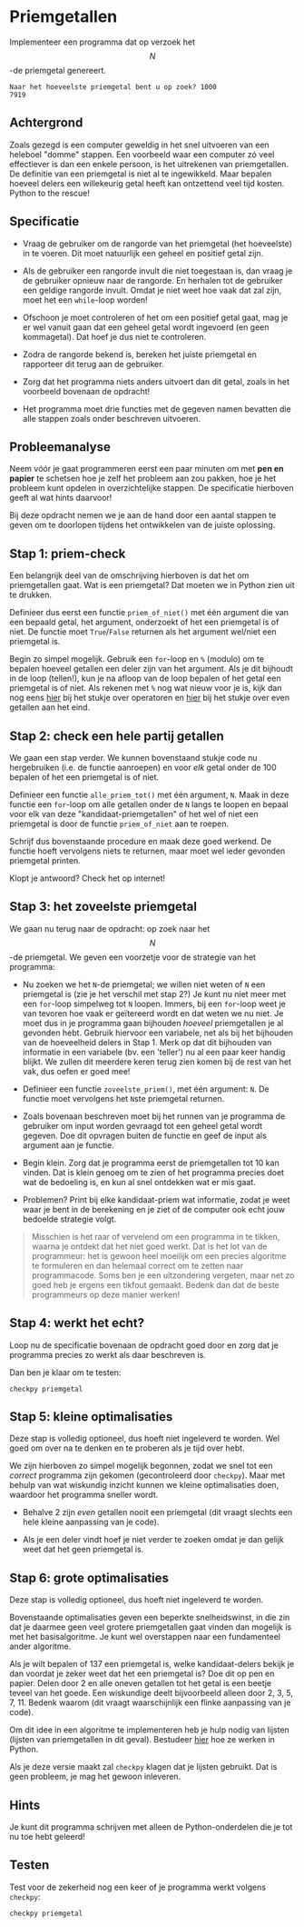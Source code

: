 # Priemgetallen

Implementeer een programma dat op verzoek het $$N$$-de priemgetal genereert.

    Naar het hoeveelste priemgetal bent u op zoek? 1000
    7919

## Achtergrond

Zoals gezegd is een computer geweldig in het snel uitvoeren van een heleboel "domme" stappen. Een voorbeeld waar een computer zó veel effectiever is dan een enkele persoon, is het uitrekenen van priemgetallen. De definitie van een priemgetal is niet al te ingewikkeld. Maar bepalen hoeveel delers een willekeurig getal heeft kan ontzettend veel tijd kosten. Python to the rescue!

## Specificatie

- Vraag de gebruiker om de rangorde van het priemgetal (het hoeveelste) in te voeren. Dit moet natuurlijk een geheel en positief getal zijn.

- Als de gebruiker een rangorde invult die niet toegestaan is, dan vraag je de gebruiker opnieuw naar de rangorde. En herhalen tot de gebruiker een geldige rangorde invult. Omdat je niet weet hoe vaak dat zal zijn, moet het een `while`-loop worden!

- Ofschoon je moet controleren of het om een positief getal gaat, mag je er wel vanuit gaan dat een geheel getal wordt ingevoerd (en geen kommagetal). Dat hoef je dus niet te controleren.

- Zodra de rangorde bekend is, bereken het juiste priemgetal en rapporteer dit terug aan de gebruiker.

- Zorg dat het programma niets anders uitvoert dan dit getal, zoals in het voorbeeld bovenaan de opdracht!

- Het programma moet drie functies met de gegeven namen bevatten die alle stappen zoals onder beschreven uitvoeren.

## Probleemanalyse

Neem vóór je gaat programmeren eerst een paar minuten om met **pen en papier** te schetsen hoe je zelf het probleem aan zou pakken, hoe je het probleem kunt opdelen in overzichtelijke stappen. De specificatie hierboven geeft al wat hints daarvoor!

Bij deze opdracht nemen we je aan de hand door een aantal stappen te geven om te doorlopen tijdens het ontwikkelen van de juiste oplossing.

## Stap 1: priem-check

Een belangrijk deel van de omschrijving hierboven is dat het om priemgetallen gaat. Wat is een priemgetal? Dat moeten we in Python zien uit te drukken.

Definieer dus eerst een functie `priem_of_niet()` met één argument die van een bepaald getal, het argument, onderzoekt of het een priemgetal is of niet. De functie moet `True`/`False` returnen als het argument wel/niet een priemgetal is.

Begin zo simpel mogelijk. Gebruik een `for`-loop en `%` (modulo) om te bepalen hoeveel getallen een deler zijn van het argument. Als je dit bijhoudt in de loop (tellen!), kun je na afloop van de loop bepalen of het getal een priemgetal is of niet. Als rekenen met `%` nog wat nieuw voor je is, kijk dan nog eens [hier](/python/basiselementen) bij het stukje over operatoren en [hier](/python/functies) bij het stukje over even getallen aan het eind.

## Stap 2: check een hele partij getallen

We gaan een stap verder. We kunnen bovenstaand stukje code nu hergebruiken (i.e. de functie aanroepen) en voor *elk* getal onder de 100 bepalen of het een priemgetal is of niet.

Definieer een functie `alle_priem_tot()` met één argument, `N`. Maak in deze functie een `for`-loop om alle getallen onder de `N` langs te loopen en bepaal voor elk van deze "kandidaat-priemgetallen" of het wel of niet een priemgetal is door de functie `priem_of_niet` aan te roepen.

Schrijf dus bovenstaande procedure en maak deze goed werkend. De functie hoeft vervolgens niets te returnen, maar moet wel ieder gevonden priemgetal printen.

Klopt je antwoord? Check het op internet!

## Stap 3: het zoveelste priemgetal

We gaan nu terug naar de opdracht: op zoek naar het $$N$$-de priemgetal. We geven een voorzetje voor de strategie van het programma:

- Nu zoeken we het `N`-de priemgetal; we willen niet weten of `N` een priemgetal is (zie je het verschil met stap 2?) Je kunt nu niet meer met een `for`-loop simpelweg tot `N` loopen. Immers, bij een `for`-loop weet je van tevoren hoe vaak er geïtereerd wordt en dat weten we nu niet. Je moet dus in je programma gaan bijhouden *hoeveel* priemgetallen je al gevonden hebt. Gebruik hiervoor een variabele, net als bij het bijhouden van de hoeveelheid delers in Stap 1. Merk op dat dit bijhouden van informatie in een variabele (bv. een 'teller') nu al een paar keer handig blijkt. We zullen dit meerdere keren terug zien komen bij de rest van het vak, dus oefen er goed mee!

- Definieer een functie `zoveelste_priem()`, met één argument: `N`. De functie moet vervolgens het `N`ste priemgetal returnen.

- Zoals bovenaan beschreven moet bij het runnen van je programma de gebruiker om input worden gevraagd tot een geheel getal wordt gegeven. Doe dit opvragen buiten de functie en geef de input als argument aan je functie.

- Begin klein. Zorg dat je programma eerst de priemgetallen tot 10 kan vinden. Dat is klein genoeg om te zien of het programma precies doet wat de bedoeling is, en kun al snel ontdekken wat er mis gaat.

- Problemen? Print bij elke kandidaat-priem wat informatie, zodat je weet waar je bent in de berekening en je ziet of de computer ook echt jouw bedoelde strategie volgt.

> Misschien is het raar of vervelend om een programma in te tikken, waarna je ontdekt dat het niet goed werkt. Dat is het lot van de programmeur: het is gewoon heel moeilijk om een precies algoritme te formuleren en dan helemaal correct om te zetten naar programmacode. Soms ben je een uitzondering vergeten, maar net zo goed heb je ergens een tikfout gemaakt. Bedenk dan dat de beste programmeurs op deze manier werken!

## Stap 4: werkt het echt?

Loop nu de specificatie bovenaan de opdracht goed door en zorg dat je programma precies zo werkt als daar beschreven is.

Dan ben je klaar om te testen:

    checkpy priemgetal

## Stap 5: kleine optimalisaties

Deze stap is volledig optioneel, dus hoeft niet ingeleverd te worden. Wel goed om over na te denken en te proberen als je tijd over hebt.

We zijn hierboven zo simpel mogelijk begonnen, zodat we snel tot een *correct* programma zijn gekomen (gecontroleerd door `checkpy`). Maar met behulp van wat wiskundig inzicht kunnen we kleine optimalisaties doen, waardoor het programma sneller wordt. 

- Behalve 2 zijn *even* getallen nooit een priemgetal (dit vraagt slechts een hele kleine aanpassing van je code).

- Als je een deler vindt hoef je niet verder te zoeken omdat je dan gelijk weet dat het geen priemgetal is.

## Stap 6: grote optimalisaties

Deze stap is volledig optioneel, dus hoeft niet ingeleverd te worden.

Bovenstaande optimalisaties geven een beperkte snelheidswinst, in die zin dat je daarmee geen veel grotere priemgetallen gaat vinden dan mogelijk is met het basisalgoritme. Je kunt wel overstappen naar een fundamenteel ander algoritme.

Als je wilt bepalen of 137 een priemgetal is, welke kandidaat-delers bekijk je dan voordat je zeker weet dat het een priemgetal is? Doe dit op pen en papier. Delen door 2 en alle oneven getallen tot het getal is een beetje teveel van het goede. Een wiskundige deelt bijvoorbeeld alleen door 2, 3, 5, 7, 11. Bedenk waarom (dit vraagt waarschijnlijk een flinke aanpassing van je code).

Om dit idee in een algoritme te implementeren heb je hulp nodig van lijsten (lijsten van priemgetallen in dit geval). Bestudeer [hier](/python/lijsten) hoe ze werken in Python.

Als je deze versie maakt zal `checkpy` klagen dat je lijsten gebruikt. Dat is geen probleem, je mag het gewoon inleveren.

## Hints

Je kunt dit programma schrijven met alleen de Python-onderdelen die je tot nu toe hebt geleerd!

## Testen

Test voor de zekerheid nog een keer of je programma werkt volgens `checkpy`:

    checkpy priemgetal
